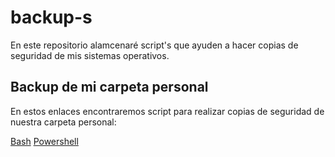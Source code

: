 # backup-s
En este repositorio alamcenaré script's que ayuden a hacer copias de seguridad de mis sistemas operativos.

## Backup de mi carpeta personal
En estos enlaces encontraremos script para realizar copias de seguridad de nuestra carpeta personal:

[Bash](https://github.com/raframmed/backup-s/blob/master/script/backup.sh)
[Powershell](https://github.com/raframmed/backup-s/blob/master/script/backup.ps1)
